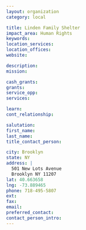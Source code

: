 ```yaml
---
layout: organization
category: local

title: Linden Family Shelter
impact_area: Human Rights
keywords: 
location_services: 
location_offices: 
website: 

description: 
mission: 

cash_grants: 
grants: 
service_opp: 
services: 

learn: 
cont_relationship: 

salutation: 
first_name: 
last_name: 
title_contact_person: 

city: Brooklyn
state: NY
address: |
  501 New Lots Avenue  
  Brooklyn NY 11207
lat: 40.663658
lng: -73.889465
phone: 718-495-5807
ext: 
fax: 
email: 
preferred_contact: 
contact_person_intro: 
---
```

